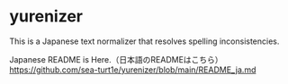 # yurenizer
This is a Japanese text normalizer that resolves spelling inconsistencies.

Japanese README is Here.（日本語のREADMEはこちら）
https://github.com/sea-turt1e/yurenizer/blob/main/README_ja.md
